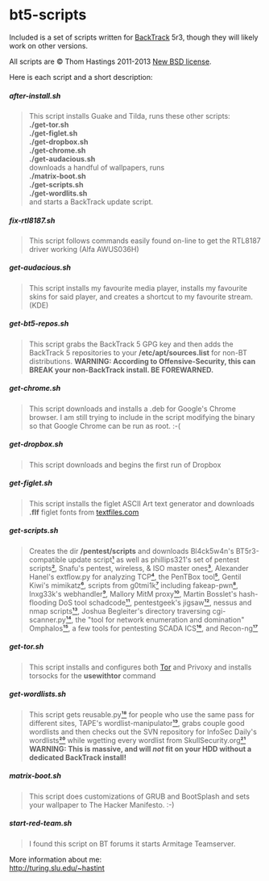 bt5-scripts
===========

Included is a set of scripts written for
[BackTrack](http://backtrack-linux.org) 5r3,
though they will likely work on other versions.

All scripts are &copy; Thom Hastings 2011-2013
[New BSD license](http://opensource.org/licenses/BSD-3-Clause).

Here is each script and a short description:

##### after-install.sh
>    This script installs Guake and Tilda,
>    runs these other scripts:  
>    **./get-tor.sh**  
>    **./get-figlet.sh**  
>    **./get-dropbox.sh**  
>    **./get-chrome.sh**  
>    **./get-audacious.sh**  
>    downloads a handful of wallpapers, runs  
>    **./matrix-boot.sh**  
>    **./get-scripts.sh**  
>    **./get-wordlits.sh**  
>    and starts a BackTrack update script.

##### fix-rtl8187.sh
>    This script follows commands easily found on-line
>    to get the RTL8187 driver working (Alfa AWUS036H)

##### get-audacious.sh
>    This script installs my favourite media player,
>    installs my favourite skins for said player, and
>    creates a shortcut to my favourite stream. (KDE)

##### get-bt5-repos.sh
>    This script grabs the BackTrack 5 GPG key and
>    then adds the BackTrack 5 repositories to your
>    **/etc/apt/sources.list** for non-BT distributions.
>    **WARNING: According to Offensive-Security, this can
>    BREAK your non-BackTrack install. BE FOREWARNED.**

##### get-chrome.sh
>    This script downloads and installs a .deb for
>    Google's Chrome browser. I am still trying to
>    include in the script modifying the binary so
>    that Google Chrome can be run as root. :-(

##### get-dropbox.sh
>    This script downloads and begins the first run
>    of Dropbox

##### get-figlet.sh
>    This script installs the figlet ASCII Art text
>    generator and downloads **.flf** figlet fonts from
>    [textfiles.com](http://textfiles.com/art)

##### get-scripts.sh
>    Creates the dir **/pentest/scripts** and downloads
>    Bl4ck5w4n's BT5r3-compatible update script[¹][1] as
>    well as phillips321's set of pentest scripts[²][2],
>    Snafu's pentest, wireless, & ISO master ones[³][3],
>    Alexander Hanel's extflow.py for analyzing TCP[⁴][4],
>    the PenTBox tool[⁵][5], Gentil Kiwi's mimikatz[⁶][6],
>    scripts from g0tmi1k[⁷][7] including fakeap-pwn[⁸][8],
>    lnxg33k's webhandler[⁹][9], Mallory MitM proxy[¹⁰][10],
>    Martin Bosslet's hash-flooding DoS tool schadcode[¹¹][11],
>    pentestgeek's jigsaw[¹²][12], nessus and nmap scripts[¹³][13],
>    Joshua Begleiter's directory traversing cgi-scanner.py[¹⁴][14],
>    the "tool for network enumeration and domination" Omphalos[¹⁵][15],
>    a few tools for pentesting SCADA ICS[¹⁶][16], and Recon-ng[¹⁷][17]

##### get-tor.sh
>    This script installs and configures both [Tor](http://torproject.org)
>    and Privoxy and installs torsocks for the **usewithtor** command

##### get-wordlists.sh
>    This script gets reusable.py[¹⁸][18] for people who use the same
>    pass for different sites, TAPE's wordlist-manipulator[¹⁹][19],
>    grabs couple good wordlists and then checks out the
>    SVN repository for InfoSec Daily's wordlists[²⁰][20]
>    while wgetting every wordlist from SkullSecurity.org[²¹][21]
>    **WARNING: This is massive, and will _not_ fit on your HDD
>    without a dedicated BackTrack install!**

##### matrix-boot.sh
>    This script does customizations of GRUB and BootSplash
>    and sets your wallpaper to The Hacker Manifesto. :-)

##### start-red-team.sh
>    I found this script on BT forums it starts Armitage Teamserver.

[1]: http://bl4ck5w4n.tk/?p=44 "Bl4ck5w4n's BT5 update script"
[2]: http://phillips321.googlecode.com "phillips321's pentest scripts"
[3]: http://configitnow.com/snippets "Snafu's scripts"
[4]: http://hooked-on-mnemonics.blogspot.jp/2012/04/extflowpy-hack-for-carving-files-from.html "extflow.py blog post"
[5]: http://www.pentbox.net "PenTBox"
[6]: http://blog.gentilkiwi.com/mimikatz "Gentil Kiwi's Mimikatz"
[7]: http://code.google.com/p/g0tmi1k "g0tmi1k's scripts"
[8]: http://code.google.com/p/fakeap-pwn "g0tmi1k's fakeap-pwn"
[9]: https://github.com/lnxg33k/webhandler "lnxg33k's webhandler"
[10]: http://intrepidusgroup.com/insight/mallory/ "Mallory Man-in-the-Middle Proxy"
[11]: http://emboss.github.com/blog/2012/12/14/breaking-murmur-hash-flooding-dos-reloaded/ "schadcode"
[12]: https://github.com/pentestgeek/jigsaw "pentestgeek jigsaw"
[13]: https://github.com/pentestgeek/scripts "pentestgeek nessus and nmap scripts"
[14]: http://josh.myhugesite.com/blog/18#blog "cgi-scanner.py blog post"
[15]: http://dank.qemfd.net/dankwiki/index.php/Omphalos "Omphalos"
[16]: http://blog.ptsecurity.com/2013/01/ics-security-analysis-new-pentest-tools.html "SCADA tools"
[17]: https://bitbucket.org/LaNMaSteR53/recon-ng "Recon-ng"
[18]: https://dazzlepod.com/reusable/ "reusable.py"
[19]: http://adaywithtape.blogspot.com/2012/10/manipulating-wordlists-with-wlm.html "TAPE's wordlist-manipulator"
[20]: http://www.isdpodcast.com/resources/62k-common-passwords "InfoSec Daily Podcast's wordlists"
[21]: http://www.skullsecurity.org/wiki/index.php/Passwords "SkullSecurity.org Passwords Wiki"

More information about me:  
http://turing.slu.edu/~hastint
